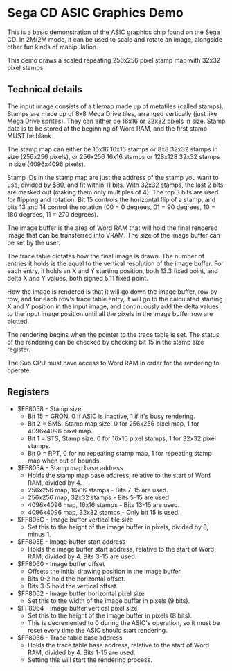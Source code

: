 # Sega CD ASIC Graphics Demo
This is a basic demonstration of the ASIC graphics chip found on the Sega CD. In 2M/2M mode, it can be used to scale and rotate an image, alongside other fun kinds of manipulation.

This demo draws a scaled repeating 256x256 pixel stamp map with 32x32 pixel stamps.

## Technical details
The input image consists of a tilemap made up of metatiles (called stamps). Stamps are made up of 8x8 Mega Drive tiles, arranged vertically (just like Mega Drive sprites). They can either be 16x16 or 32x32 pixels in size. Stamp data is to be stored at the beginning of Word RAM, and the first stamp MUST be blank.

The stamp map can either be 16x16 16x16 stamps or 8x8 32x32 stamps in size (256x256 pixels), or 256x256 16x16 stamps or 128x128 32x32 stamps in size (4096x4096 pixels).

Stamp IDs in the stamp map are just the address of the stamp you want to use, divided by $80, and fit within 11 bits. With 32x32 stamps, the last 2 bits are masked out (making them only multiples of 4). The top 3 bits are used for flipping and rotation. Bit 15 controls the horizontal flip of a stamp, and bits 13 and 14 control the rotation (00 = 0 degrees, 01 = 90 degrees, 10 = 180 degrees, 11 = 270 degrees).

The image buffer is the area of Word RAM that will hold the final rendered image that can be transferred into VRAM. The size of the image buffer can be set by the user.

The trace table dictates how the final image is drawn. The number of entries it holds is the equal to the vertical resolution of the image buffer. For each entry, it holds an X and Y starting position, both 13.3 fixed point, and delta X and Y values, both signed 5.11 fixed point.

How the image is rendered is that it will go down the image buffer, row by row, and for each row's trace table entry, it will go to the calculated starting X and Y position in the input image, and continuously add the delta values to the input image position until all the pixels in the image buffer row are plotted.

The rendering begins when the pointer to the trace table is set. The status of the rendering can be checked by checking bit 15 in the stamp size register.

The Sub CPU must have access to Word RAM in order for the rendering to operate.

## Registers
* $FF8058 - Stamp size
    * Bit 15 = GRON, 0 if ASIC is inactive, 1 if it's busy rendering.
    * Bit 2 = SMS, Stamp map size. 0 for 256x256 pixel map, 1 for 4096x4096 pixel map.
    * Bit 1 = STS, Stamp size. 0 for 16x16 pixel stamps, 1 for 32x32 pixel stamps.
    * Bit 0 = RPT, 0 for no repeating stamp map, 1 for repeating stamp map when out of bounds.
* $FF805A - Stamp map base address
    * Holds the stamp map base address, relative to the start of Word RAM, divided by 4.
    * 256x256 map, 16x16 stamps - Bits 7-15 are used.
    * 256x256 map, 32x32 stamps - Bits 5-15 are used.
    * 4096x4096 map, 16x16 stamps - Bits 13-15 are used.
    * 4096x4096 map, 32x32 stamps - Only bit 15 is used.
* $FF805C - Image buffer vertical tile size
    * Set this to the height of the image buffer in pixels, divided by 8, minus 1.
* $FF805E - Image buffer start address
    * Holds the image buffer start address, relative to the start of Word RAM, divided by 4. Bits 3-15 are used.
* $FF8060 - Image buffer offset
    * Offsets the initial drawing position in the image buffer.
    * Bits 0-2 hold the horizontal offset.
    * Bits 3-5 hold the vertical offset.
* $FF8062 - Image buffer horizontal pixel size
    * Set this to the width of the image buffer in pixels (9 bits).
* $FF8064 - Image buffer vertical pixel size
    * Set this to the height of the image buffer in pixels (8 bits).
    * This is decremented to 0 during the ASIC's operation, so it must be reset every time the ASIC should start rendering.
* $FF8066 - Trace table base address
    * Holds the trace table base address, relative to the start of Word RAM, divided by 4. Bits 1-15 are used.
    * Setting this will start the rendering process.